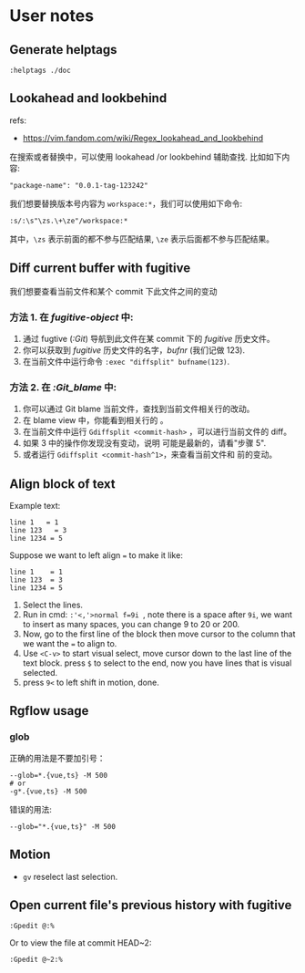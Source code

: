 # User notes

## Generate helptags

`:helptags ./doc`

## Lookahead and lookbehind

refs:

- https://vim.fandom.com/wiki/Regex_lookahead_and_lookbehind

在搜索或者替换中，可以使用 lookahead /or lookbehind 辅助查找.
比如如下内容:

`"package-name": "0.0.1-tag-123242"`

我们想要替换版本号内容为 `workspace:*`，我们可以使用如下命令:

`:s/:\s"\zs.\+\ze"/workspace:*`

其中，`\zs` 表示前面的都不参与匹配结果, `\ze` 表示后面都不参与匹配结果。

## Diff current buffer with fugitive

我们想要查看当前文件和某个 commit 下此文件之间的变动

### 方法 1. 在 _fugitive-object_ 中:

1.  通过 fugtive (_:Git_) 导航到此文件在某 commit 下的 _fugitive_ 历史文件。
2.  你可以获取到 _fugitive_ 历史文件的名字，_bufnr_ (我们记做 123).
3.  在当前文件中运行命令 `:exec "diffsplit" bufname(123)`.

### 方法 2. 在 _:Git_blame_ 中:

1.  你可以通过 Git blame 当前文件，查找到当前文件相关行的改动。
2.  在 blame view 中，你能看到相关行的 <commit-hash>。
3.  在当前文件中运行 `Gdiffsplit <commit-hash>` ，可以进行当前文件的 diff。
4.  如果 3 中的操作你发现没有变动，说明 <commit-hash> 可能是最新的，请看"步骤 5".
5.  或者运行 `Gdiffsplit <commit-hash^1>`，来查看当前文件和 <commit-hash> 前的变动。

## Align block of text

Example text:

```
line 1   = 1
line 123   = 3
line 1234 = 5
```

Suppose we want to left align `=` to make it like:

```
line 1    = 1
line 123  = 3
line 1234 = 5
```

1. Select the lines.
2. Run in cmd: `:'<,'>normal f=9i `, note there is a space after `9i`, we want
   to insert as many spaces, you can change 9 to 20 or 200.
3. Now, go to the first line of the block then move cursor to the column that we
   want the `=` to align to.
4. Use `<C-v>` to start visual select, move cursor down to the last line of the
   text block. press `$` to select to the end, now you have lines that is visual
   selected.
5. press `9<` to left shift in motion, done.

## Rgflow usage

### glob

正确的用法是不要加引号：

```
--glob=*.{vue,ts} -M 500
# or
-g*.{vue,ts} -M 500
```

错误的用法:

```
--glob="*.{vue,ts}" -M 500
```

## Motion

- `gv` reselect last selection.

## Open current file's previous history with fugitive

```
:Gpedit @:%
```

Or to view the file at commit HEAD~2:

```
:Gpedit @~2:%
```
